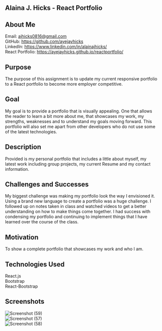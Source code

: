 ## Alaina J. Hicks - React Portfolio  
## About Me  
Email: ajhicks0816@gmail.com    
GitHub: https://github.com/ayejayhicks  
LinkedIn: https://www.linkedin.com/in/alainajhicks/  
React Portfolio: https://ayejayhicks.github.io/reactportfolio/  

## Purpose
The purpose of this assignment is to update my current responsive portfolio to a React portfolio to become more employer competitive. 

## Goal
My goal is to provide a portfolio that is visually appealing. One that allows the reader to learn a bit more about me, that showcases my work, my strengths, weaknesses and to understand my goals moving forward. This portfolio will also set me apart from other developers who do not use some of the latest technologies.

## Description
Provided is my personal portfolio that includes a little about myself, my latest work including group projects, my current Resume and my contact information.

## Challenges and Successes
My biggest challenge was making my portfolio look the way I envisioned it. Using a brand new language to create a portfolio was a huge challenge. I followed up on notes taken in class and watched videos to get a better understanding on how to make things come together. I had success with condensing my portfolio and continuing to implement things that I have learned over the course of the class.

## Motivation
To show a complete portfolio that showcases my work and who I am.

## Technologies Used
React.js  
Bootstrap  
React-Bootstrap

## Screenshots  
![Screenshot (59)](https://user-images.githubusercontent.com/73868232/120053856-33fad700-bff2-11eb-945c-8bc5395c9d35.png)  
![Screenshot (57)](https://user-images.githubusercontent.com/73868232/120053895-6573a280-bff2-11eb-9ecd-7615e821489b.png)  
![Screenshot (58)](https://user-images.githubusercontent.com/73868232/120053902-70c6ce00-bff2-11eb-9c7c-329ccef7395a.png)  


